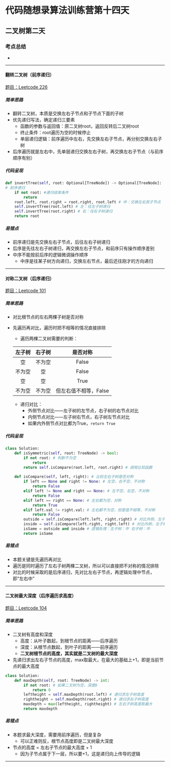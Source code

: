 # 代码随想录算法训练营第十四天

## 二叉树第二天

### 考点总结

- 

---

#### 翻转二叉树（前序递归）

[题目：Leetcode 226](https://leetcode.com/problems/invert-binary-tree)

##### 简单思路

- 翻转二叉树，本质是交换左右子节点和子节点下面的子树
- 优先递归写法，确定递归三要素
  - 函数的参数与返回值：原二叉树root，返回反转后二叉树root
  - 终止条件：root遍历为空的时候停止
  - 单层递归逻辑：前序遍历中左右，先交换左右子节点，再分别交换左右子树
- 后序遍历就是左右中，先单层递归交换左右子树，再交换左右子节点（与前序顺序有别）

##### 代码呈现

```python
def invertTree(self, root: Optional[TreeNode]) -> Optional[TreeNode]:
# 前序递归
    if not root: #递归结束条件
        return
    root.left, root.right = root.right, root.left # 中：交换左右孩子节点
    self.invertTree(root.left) # 左：往左子树递归
    self.invertTree(root.right) # 右：往右子树递归
    return root
```

##### 易错点

- 前序递归是先交换左右子节点，后往左右子树递归
- 后序是先往左右子树递归，再交换左右子节点，和前序只有操作顺序差别
- 中序不能按前后序的逻辑微调操作顺序
  - 中序是往某子树方向递归，交换左右节点，最后还往刚才的方向递归

---

#### 对称二叉树（后序递归）

[题目：Leetcode 101](https://leetcode.com/problems/symmetric-tree)

##### 简单思路

- 对比根节点的左右两棵子树是否对称

- 先遍历再对比，遍历时把不相等的情况直接排除

  - 遍历两棵二叉树需要的判断：

  | 左子树 | 右子树 |       是否对称        |
  | :----: | :----: | :-------------------: |
  |   空   | 不为空 |         False         |
  | 不为空 |   空   |         False         |
  |   空   |   空   |         True          |
  | 不为空 | 不为空 | 但左右值不相等，False |

  - 递归对比：
    - 外侧节点对比——左子树的左节点，右子树的右节点对比
    - 内侧节点对比——左子树右节点，右子树左节点对比
    - 如果内外侧节点对比都为True，`return True`

##### 代码呈现

```python
class Solution:
    def isSymmetric(self, root: TreeNode) -> bool:
        if not root: # 判断不为空
            return
        return self.isCompare(root.left, root.right) # 调用比较函数
    
    def isCompare(self, left, right): # 比较左右子树是否对称
        if left == None and right != None: # 左空，右不空，不对称
            return False
        elif left != None and right == None: # 左不空，右空，不对称
            return False
        elif left == right == None: # 左右都为空，对称
            return True
        elif left.val != right.val: # 左右都不为空，但是值不相等，不对称
            return False
        outside = self.isCompare(left.left, right.right) # 对比外侧，左子树：左 右子树：右
        inside = self.isCompare(left.right, right.left) # 对比内侧，左子树：右 右子树：左
        isSame = outside and inside # 逻辑处理：左子树：中 右子树：中
        return isSame
```

##### 易错点

- 本题关键是先遍历再对比
- 遍历是同时遍历了左右子树两棵二叉树，所以可以直接把不对称的情况排除
- 对比的时候采取的是后序递归，先对比左右子节点，再逻辑处理中节点，即“左右中”

---

#### 二叉树最大深度（后序遍历求高度）

[题目：Leetcode 104](https://leetcode.com/problems/maximum-depth-of-binary-tree)

##### 简单思路

- 二叉树有高度和深度
  - 高度：从叶子数起，到根节点的距离——后序遍历
  - 深度：从根节点数起，到叶子的距离——前序遍历
  - **二叉树根节点的高度，其实就是二叉树的最大深度**
- 先递归求出左右子节点的高度，max取最大，在最大的基础上+1，即是当前节点的最大高度

```python
class Solution:
    def maxDepth(self, root: TreeNode) -> int:
        if not root: # 如果二叉树为空，深度0
            return 0
        leftheight = self.maxDepth(root.left) # 递归求左子树高度
        rightheight = self.maxDepth(root.right) # 递归求右子树高度
        maxdepth = max(leftheight, rightheight) # 左右子树高度取最大
        return maxdepth
```

##### 易错点

- 本题求最大深度，需要用前序遍历，但是复杂
  - 可以正难则反，根节点高度即是二叉树最大深度
- 节点的高度 = 左右子节点的最大高度 + 1
  - 因为子节点属于下一层，所以要+1，这是递归向上传导的逻辑

---

#### 

